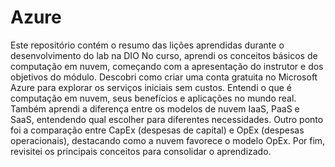 # Azure
Este repositório contém o resumo das lições aprendidas durante o desenvolvimento do lab na DIO
No curso, aprendi os conceitos básicos de computação em nuvem, começando com a apresentação do instrutor e dos objetivos do módulo. Descobri como criar uma conta gratuita no Microsoft Azure para explorar os serviços iniciais sem custos. Entendi o que é computação em nuvem, seus benefícios e aplicações no mundo real. Também aprendi a diferença entre os modelos de nuvem IaaS, PaaS e SaaS, entendendo qual escolher para diferentes necessidades. Outro ponto foi a comparação entre CapEx (despesas de capital) e OpEx (despesas operacionais), destacando como a nuvem favorece o modelo OpEx. Por fim, revisitei os principais conceitos para consolidar o aprendizado.

